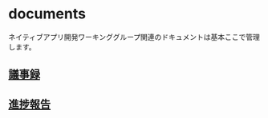 # documents
ネイティブアプリ開発ワーキンググループ関連のドキュメントは基本ここで管理します。

## [議事録](/minutes.md)
## [進捗報告](/progress-reports)

